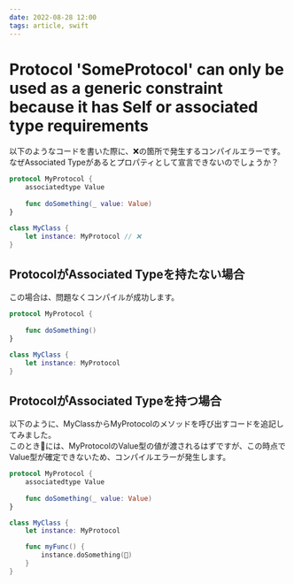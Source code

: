 ```yaml
---
date: 2022-08-28 12:00
tags: article, swift
---
```

# Protocol 'SomeProtocol' can only be used as a generic constraint because it has Self or associated type requirements

以下のようなコードを書いた際に、❌の箇所で発生するコンパイルエラーです。  
なぜAssociated Typeがあるとプロパティとして宣言できないのでしょうか？

```swift
protocol MyProtocol {
    associatedtype Value
    
    func doSomething(_ value: Value)
}

class MyClass {
    let instance: MyProtocol // ❌
}
```


## ProtocolがAssociated Typeを持たない場合

この場合は、問題なくコンパイルが成功します。

```swift
protocol MyProtocol {
    
    func doSomething()
}

class MyClass {
    let instance: MyProtocol
}
```

## ProtocolがAssociated Typeを持つ場合

以下のように、MyClassからMyProtocolのメソッドを呼び出すコードを追記してみました。  
このとき🦊には、MyProtocolのValue型の値が渡されるはずですが、この時点でValue型が確定できないため、コンパイルエラーが発生します。

```swift
protocol MyProtocol {
    associatedtype Value
    
    func doSomething(_ value: Value)
}

class MyClass {
    let instance: MyProtocol

    func myFunc() {
        instance.doSomething(🦊)
    }
}
```